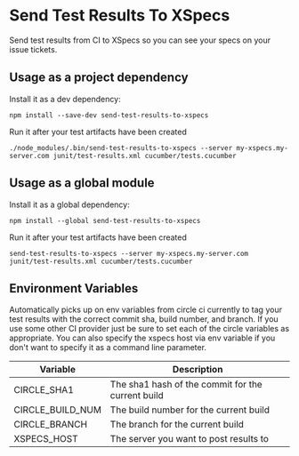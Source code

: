 # Send Test Results To XSpecs

Send test results from CI to XSpecs so you can see your specs on your issue tickets.

## Usage as a project dependency

Install it as a dev dependency:

```
npm install --save-dev send-test-results-to-xspecs
```

Run it after your test artifacts have been created

```
./node_modules/.bin/send-test-results-to-xspecs --server my-xspecs.my-server.com junit/test-results.xml cucumber/tests.cucumber
```

## Usage as a global module

Install it as a global dependency:

```
npm install --global send-test-results-to-xspecs
```

Run it after your test artifacts have been created

```
send-test-results-to-xspecs --server my-xspecs.my-server.com junit/test-results.xml cucumber/tests.cucumber
```

## Environment Variables

Automatically picks up on env variables from circle ci currently to tag your test results 
with the correct commit sha, build number, and branch. If you use some other CI provider
just be sure to set each of the circle variables as appropriate. You can also specify the
xspecs host via env variable if you don't want to specify it as a command line parameter.

| Variable            | Description                                       |
| ------------------- | ------------------------------------------------- |
| CIRCLE_SHA1         | The sha1 hash of the commit for the current build |
| CIRCLE_BUILD_NUM    | The build number for the current build            |
| CIRCLE_BRANCH       | The branch for the current build                  |
| XSPECS_HOST         | The server you want to post results to            |

